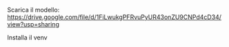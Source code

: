 Scarica il modello:
https://drive.google.com/file/d/1FiLwukgPFRvuPyUR43onZU9CNPd4cD34/view?usp=sharing

Installa il venv
